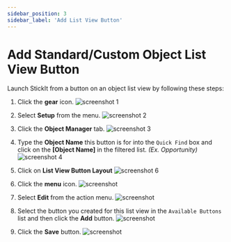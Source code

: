 ```yaml
---
sidebar_position: 3
sidebar_label: 'Add List View Button'
---
```


# Add Standard/Custom Object List View Button

Launch StickIt from a button on an object list view by following these steps:

1. Click the **gear** icon.
![screenshot 1](/img/click_gear.png)

1. Select **Setup** from the menu.
![screenshot 2](/img/click_setup.png)

1. Click the **Object Manager** tab.
![screenshot 3](/img/click_object_manager.png)

1. Type the **Object Name** this button is for into the `Quick Find` box and click on the **[Object Name]** in the filtered list. _(Ex. Opportunity)_
![screenshot 4](/img/click_object_name.png)

1. Click on **List View Button Layout**
![screenshot 6](/img/click_list_view_button_layout.png)

1. Click the **menu** icon.
![screenshot ](/img/click_list_view_button_menu.png)

1. Select **Edit** from the action menu.
![screenshot ](/img/click_listview_button_layout_edit.png)

1. Select the button you created for this list view in the `Available Buttons` list and then click the **Add** button.
![screenshot ](/img/click_add_selected_listview_button.png)

1. Click the **Save** button.
![screenshot ](/img/click_listview_button_layout_save.png)